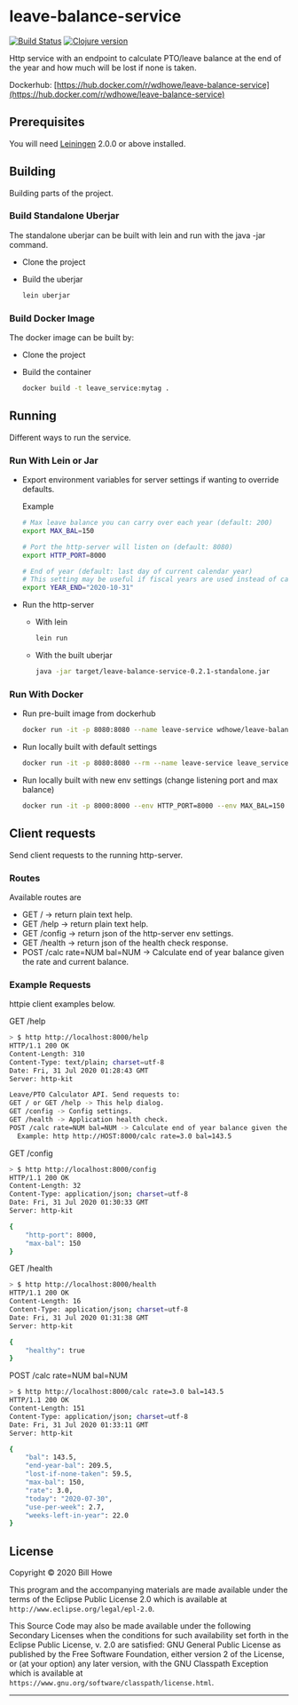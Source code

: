 # leave-balance-service

[![Build Status][gh-actions-badge]][gh-actions] [![Clojure version][clojure-v]](project.clj)

Http service with an endpoint to calculate PTO/leave balance at the end of the year and how much will be lost if none is taken.

Dockerhub: [https://hub.docker.com/r/wdhowe/leave-balance-service](https://hub.docker.com/r/wdhowe/leave-balance-service)

## Prerequisites

You will need [Leiningen][] 2.0.0 or above installed.

[leiningen]: https://github.com/technomancy/leiningen

## Building

Building parts of the project.

### Build Standalone Uberjar

The standalone uberjar can be built with lein and run with the java -jar command.

* Clone the project
* Build the uberjar

  ```bash
  lein uberjar
  ```

### Build Docker Image

The docker image can be built by:

* Clone the project
* Build the container

  ```bash
  docker build -t leave_service:mytag .
  ```

## Running

Different ways to run the service.

### Run With Lein or Jar

* Export environment variables for server settings if wanting to override defaults.

  Example
  
  ```bash
  # Max leave balance you can carry over each year (default: 200)
  export MAX_BAL=150
  
  # Port the http-server will listen on (default: 8080)
  export HTTP_PORT=8000

  # End of year (default: last day of current calendar year)
  # This setting may be useful if fiscal years are used instead of calendar years.
  export YEAR_END="2020-10-31"
  ```

* Run the http-server
  * With lein

    ```bash
    lein run
    ```

  * With the built uberjar

    ```bash
    java -jar target/leave-balance-service-0.2.1-standalone.jar
    ```

### Run With Docker

* Run pre-built image from dockerhub

  ```bash
  docker run -it -p 8080:8080 --name leave-service wdhowe/leave-balance-service
  ```

* Run locally built with default settings

  ```bash
  docker run -it -p 8080:8080 --rm --name leave-service leave_service:mytag
  ```

* Run locally built with new env settings (change listening port and max balance)

  ```bash
  docker run -it -p 8000:8000 --env HTTP_PORT=8000 --env MAX_BAL=150 --rm --name leave-service leave_service:mytag
  ```

## Client requests

Send client requests to the running http-server.

### Routes

Available routes are

* GET /  -> return plain text help.
* GET /help  -> return plain text help.
* GET /config  -> return json of the http-server env settings.
* GET /health  -> return json of the health check response.
* POST /calc rate=NUM bal=NUM  -> Calculate end of year balance given the rate and current balance.

### Example Requests

httpie client examples below.

GET /help

```bash
> $ http http://localhost:8000/help
HTTP/1.1 200 OK
Content-Length: 310
Content-Type: text/plain; charset=utf-8
Date: Fri, 31 Jul 2020 01:28:43 GMT
Server: http-kit

Leave/PTO Calculator API. Send requests to:
GET / or GET /help -> This help dialog.
GET /config -> Config settings.
GET /health -> Application health check.
POST /calc rate=NUM bal=NUM -> Calculate end of year balance given the rate and current balance.
  Example: http http://HOST:8000/calc rate=3.0 bal=143.5
```

GET /config

```bash
> $ http http://localhost:8000/config
HTTP/1.1 200 OK
Content-Length: 32
Content-Type: application/json; charset=utf-8
Date: Fri, 31 Jul 2020 01:30:33 GMT
Server: http-kit

{
    "http-port": 8000,
    "max-bal": 150
}
```

GET /health

```bash
> $ http http://localhost:8000/health
HTTP/1.1 200 OK
Content-Length: 16
Content-Type: application/json; charset=utf-8
Date: Fri, 31 Jul 2020 01:31:38 GMT
Server: http-kit

{
    "healthy": true
}
```

POST /calc rate=NUM bal=NUM

```bash
> $ http http://localhost:8000/calc rate=3.0 bal=143.5
HTTP/1.1 200 OK
Content-Length: 151
Content-Type: application/json; charset=utf-8
Date: Fri, 31 Jul 2020 01:33:11 GMT
Server: http-kit

{
    "bal": 143.5,
    "end-year-bal": 209.5,
    "lost-if-none-taken": 59.5,
    "max-bal": 150,
    "rate": 3.0,
    "today": "2020-07-30",
    "use-per-week": 2.7,
    "weeks-left-in-year": 22.0
}
```

## License

Copyright © 2020 Bill Howe

This program and the accompanying materials are made available under the
terms of the Eclipse Public License 2.0 which is available at
`http://www.eclipse.org/legal/epl-2.0`.

This Source Code may also be made available under the following Secondary
Licenses when the conditions for such availability set forth in the Eclipse
Public License, v. 2.0 are satisfied: GNU General Public License as published by
the Free Software Foundation, either version 2 of the License, or (at your
option) any later version, with the GNU Classpath Exception which is available
at `https://www.gnu.org/software/classpath/license.html`.

----

<!-- Named page links below: /-->

[gh-actions-badge]: https://github.com/wdhowe/leave-balance-service/workflows/ci%2Fcd/badge.svg
[gh-actions]: https://github.com/wdhowe/leave-balance-service/actions
[clojure-v]: https://img.shields.io/badge/clojure-1.10.0-blue.svg
